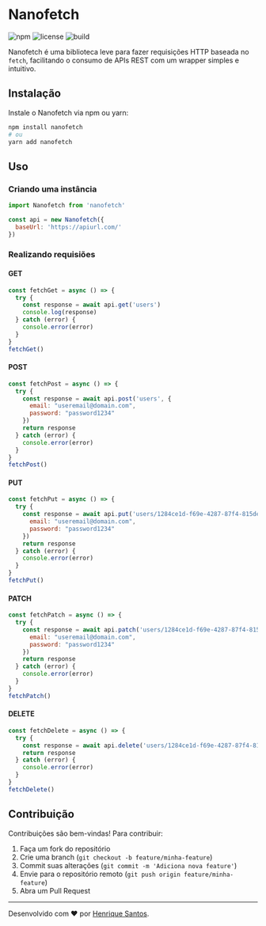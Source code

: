 # Nanofetch

![npm](https://img.shields.io/npm/v/nanofetch)
![license](https://img.shields.io/npm/l/nanofetch)
![build](https://img.shields.io/github/actions/workflow/status/seu-usuario/nanofetch/ci.yml)

Nanofetch é uma biblioteca leve para fazer requisições HTTP baseada no `fetch`, facilitando o consumo de APIs REST com um wrapper simples e intuitivo.

## Instalação

Instale o Nanofetch via npm ou yarn:

```sh
npm install nanofetch
# ou
yarn add nanofetch
```

## Uso

### Criando uma instância

```javascript
import Nanofetch from 'nanofetch'

const api = new Nanofetch({
  baseUrl: 'https://apiurl.com/'
})
```

### Realizando requisiões

#### GET
```javascript
const fetchGet = async () => {
  try {
    const response = await api.get('users')
    console.log(response)
  } catch (error) {
    console.error(error)
  }
}
fetchGet()
```

#### POST
```javascript
const fetchPost = async () => {
  try {
    const response = await api.post('users', {
      email: "useremail@domain.com",
      password: "password1234"
    })
    return response
  } catch (error) {
    console.error(error)
  }
}
fetchPost()
```

#### PUT
```javascript
const fetchPut = async () => {
  try {
    const response = await api.put('users/1284ce1d-f69e-4287-87f4-815de61cbc22', {
      email: "useremail@domain.com",
      password: "password1234"
    })
    return response
  } catch (error) {
    console.error(error)
  }
}
fetchPut()
```

#### PATCH
```javascript
const fetchPatch = async () => {
  try {
    const response = await api.patch('users/1284ce1d-f69e-4287-87f4-815de61cbc22', {
      email: "useremail@domain.com",
      password: "password1234"
    })
    return response
  } catch (error) {
    console.error(error)
  }
}
fetchPatch()
```

#### DELETE
```javascript
const fetchDelete = async () => {
  try {
    const response = await api.delete('users/1284ce1d-f69e-4287-87f4-815de61cbc22')
    return response
  } catch (error) {
    console.error(error)
  }
}
fetchDelete()
```

## Contribuição

Contribuições são bem-vindas! Para contribuir:
1. Faça um fork do repositório
2. Crie uma branch (`git checkout -b feature/minha-feature`)
3. Commit suas alterações (`git commit -m 'Adiciona nova feature'`)
4. Envie para o repositório remoto (`git push origin feature/minha-feature`)
5. Abra um Pull Request

---

Desenvolvido com ❤️ por [Henrique Santos](https://github.com/henriquesantosdev).
